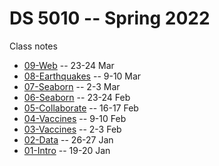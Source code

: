 # DS 5010 -- Spring 2022

Class notes

* [09-Web](09-Web.md) -- 23-24 Mar
* [08-Earthquakes](08-Earthquakes.md) -- 9-10 Mar
* [07-Seaborn](07-Seaborn.md) -- 2-3 Mar
* [06-Seaborn](06-Seaborn.md) -- 23-24 Feb
* [05-Collaborate](05-Collaborate.md) -- 16-17 Feb
* [04-Vaccines](04-Vaccines.md) -- 9-10 Feb
* [03-Vaccines](03-Vaccines.md) -- 2-3 Feb
* [02-Data](02-Data.md) -- 26-27 Jan
* [01-Intro](01-Intro.md) -- 19-20 Jan
